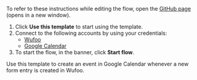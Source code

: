 To refer to these instructions while editing the flow, open the [GitHub page](https://github.com/ot4i/app-connect-templates/tree/main/resources/markdown/Create%20an%20event%20in%20Google%20Calendar%20when%20a%20new%20form%20entry%20is%20created%20in%20Wufoo_instructions.md) (opens in a new window).

1. Click **Use this template** to start using the template.
2. Connect to the following accounts by using your credentials:
   - [Wufoo](https://ibm.biz/acwufoo) 
   - [Google Calendar](https://ibm.biz/acgooglecalendar) 
3. To start the flow, in the banner, click **Start flow**.

Use this template to create an event in Google Calendar whenever a new form entry is created in Wufoo.




